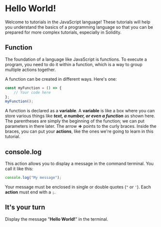 # Hello World!

Welcome to tutorials in the JavaScript language! These tutorials will help you understand the basics of a programming language so that you can be prepared for more complex tutorials, especially in Solidity.

## Function

The foundation of a language like JavaScript is functions. To execute a program, you need to do it within a function, which is a way to group multiple actions together.

A function can be created in different ways. Here's one:

```js
const myFunction = () => {
    // Your code here
};
myFunction();
```

A function is declared as a **variable**. A **variable** is like a box where you can store various things like **_text, a number, or even a function_** as shown here. The parentheses are simply the beginning of the function; we can put parameters in there later. The arrow **=>** points to the curly braces. Inside the braces, you can put your **actions**, like the ones we're going to learn in this tutorial.

## console.log

This action allows you to display a message in the command terminal. You call it like this:

```js
console.log("My message");
```

Your message must be enclosed in single or double quotes (`"` or `'`). Each **action** must end with a `;`.

## It's your turn

Display the message "**Hello World!**" in the terminal.